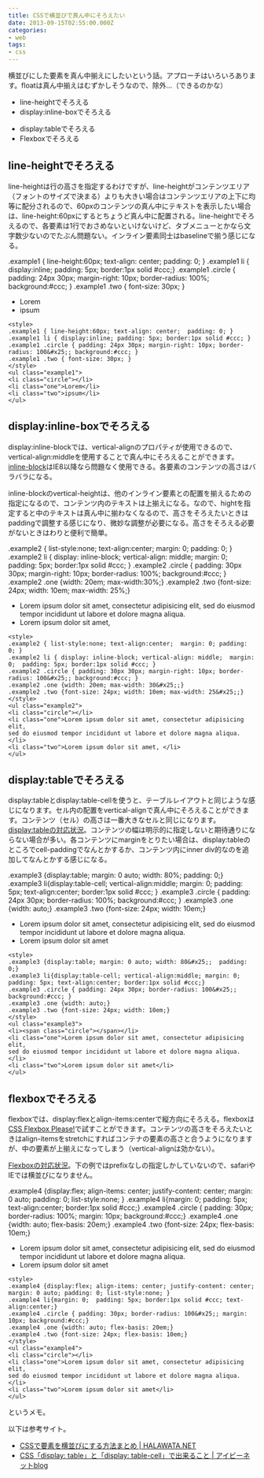 ```yaml
---
title: CSSで横並びで真ん中にそろえたい
date: 2013-09-15T02:55:00.000Z
categories:
- web
tags:
- css
---
```

横並びにした要素を真ん中揃えにしたいという話。アプローチはいろいろあります。floatは真ん中揃えはむずかしそうなので、除外...（できるのかな）

*   line-heightでそろえる
*   display:inline-boxでそろえる

<!-- more -->
*   display:tableでそろえる
*   Flexboxでそろえる

line-heightでそろえる
----------------

line-heightは行の高さを指定するわけですが、line-heightがコンテンツエリア（フォントのサイズで決まる）よりも大きい場合はコンテンツエリアの上下に均等に配分されるので、60pxのコンテンツの真ん中にテキストを表示したい場合は、line-height:60pxにするとちょうど真ん中に配置される。line-heightでそろえるので、各要素は1行でおさめないといけないけど、タブメニューとかなら文字数少ないのでたぶん問題ない。インライン要素同士はbaselineで揃う感じになる。

.example1 { line-height:60px; text-align: center; padding: 0; } .example1 li { display:inline; padding: 5px; border:1px solid #ccc;} .example1 .circle { padding: 24px 30px; margin-right: 10px; border-radius: 100&#x25;; background:#ccc; } .example1 .two { font-size: 30px; }

*   Lorem
*   ipsum

```markup
<style>
.example1 { line-height:60px; text-align: center;  padding: 0; }
.example1 li { display:inline; padding: 5px; border:1px solid #ccc; }
.example1 .circle { padding: 24px 30px; margin-right: 10px; border-radius: 100&#x25;; background:#ccc; }
.example1 .two { font-size: 30px; }
</style>
<ul class="example1">
<li class="circle"></li>
<li class="one">Lorem</li>
<li class="two">ipsum</li>
</ul>
```

display:inline-boxでそろえる
-----------------------

display:inline-blockでは、vertical-alignのプロパティが使用できるので、vertical-align:middleを使用することで真ん中にそろえることができます。[inline-block](http://caniuse.com/inline-block)はIE8以降なら問題なく使用できる。各要素のコンテンツの高さはバラバラになる。

inline-blockのvertical-heightは、他のインライン要素との配置を揃えるための指定になるので、コンテンツ内のテキストは上揃えになる。なので、hightを指定すると中のテキストは真ん中に揃わなくなるので、高さをそろえたいときはpaddingで調整する感じになり、微妙な調整が必要になる。高さをそろえる必要がないときはわりと便利で簡単。

.example2 { list-style:none; text-align:center; margin: 0; padding: 0; } .example2 li { display: inline-block; vertical-align: middle; margin: 0; padding: 5px; border:1px solid #ccc; } .example2 .circle { padding: 30px 30px; margin-right: 10px; border-radius: 100&#x25;; background:#ccc; } .example2 .one {width: 20em; max-width:30&#x25;;} .example2 .two {font-size: 24px; width: 10em; max-width: 25&#x25;;}

*   Lorem ipsum dolor sit amet, consectetur adipisicing elit, sed do eiusmod tempor incididunt ut labore et dolore magna aliqua.
*   Lorem ipsum dolor sit amet,

```markup
<style>
.example2 { list-style:none; text-align:center;  margin: 0; padding: 0; }
.example2 li { display: inline-block; vertical-align: middle;  margin: 0;  padding: 5px; border:1px solid #ccc; }
.example2 .circle { padding: 30px 30px; margin-right: 10px; border-radius: 100&#x25;; background:#ccc; }
.example2 .one {width: 20em; max-width: 30&#x25;;}
.example2 .two {font-size: 24px; width: 10em; max-width: 25&#x25;;}
</style>
<ul class="example2">
<li class="circle"></li>
<li class="one">Lorem ipsum dolor sit amet, consectetur adipisicing elit, 
sed do eiusmod tempor incididunt ut labore et dolore magna aliqua.</li>
<li class="two">Lorem ipsum dolor sit amet, </li>
</ul>
```

display:tableでそろえる
------------------

display:tableとdisplay:table-cellを使うと、テーブルレイアウトと同じような感じになります。セル内の配置をvertical-alignで真ん中にそろえることができます。コンテンツ（セル）の高さは一番大きなセルと同じになります。[display:tableの対応状況](http://caniuse.com/css-table)。コンテンツの幅は明示的に指定しないと期待通りにならない場合が多い。各コンテンツにmarginをとりたい場合は、display:tableのところでcell-paddingでなんとかするか、コンテンツ内にinner div的なのを追加してなんとかする感じになる。

.example3 {display:table; margin: 0 auto; width: 80&#x25;; padding: 0;} .example3 li{display:table-cell; vertical-align:middle; margin: 0; padding: 5px; text-align:center; border:1px solid #ccc; } .example3 .circle { padding: 24px 30px; border-radius: 100&#x25;; background:#ccc; } .example3 .one {width: auto;} .example3 .two {font-size: 24px; width: 10em;}

*   Lorem ipsum dolor sit amet, consectetur adipisicing elit, sed do eiusmod tempor incididunt ut labore et dolore magna aliqua.
*   Lorem ipsum dolor sit amet

```markup
<style>
.example3 {display:table; margin: 0 auto; width: 80&#x25;;  padding: 0;}
.example3 li{display:table-cell; vertical-align:middle; margin: 0;  padding: 5px; text-align:center; border:1px solid #ccc;}
.example3 .circle { padding: 24px 30px; border-radius: 100&#x25;; background:#ccc; }
.example3 .one {width: auto;}
.example3 .two {font-size: 24px; width: 10em;}
</style>
<ul class="example3">
<li><span class="circle"></span></li>
<li class="one">Lorem ipsum dolor sit amet, consectetur adipisicing elit, 
sed do eiusmod tempor incididunt ut labore et dolore magna aliqua.</li>
<li class="two">Lorem ipsum dolor sit amet</li>
</ul>
```

flexboxでそろえる
------------

flexboxでは、display:flexとalign-items:centerで縦方向にそろえる。flexboxは[CSS Flexbox Please!](http://demo.agektmr.com/flexbox/)で試すことができます。コンテンツの高さをそろえたいときはalign-itemsをstretchにすればコンテナの要素の高さと合うようになりますが、中の要素が上揃えになってしまう（vertical-alignは効かない）。

[Flexboxの対応状況](http://caniuse.com/flexbox)。下の例ではprefixなしの指定しかしていないので、safariやIEでは横並びになりません。

.example4 {display:flex; align-items: center; justify-content: center; margin: 0 auto; padding: 0; list-style:none; } .example4 li{margin: 0; padding: 5px; text-align:center; border:1px solid #ccc;} .example4 .circle { padding: 30px; border-radius: 100&#x25;; margin: 10px; background:#ccc;} .example4 .one {width: auto; flex-basis: 20em;} .example4 .two {font-size: 24px; flex-basis: 10em;}

*   Lorem ipsum dolor sit amet, consectetur adipisicing elit, sed do eiusmod tempor incididunt ut labore et dolore magna aliqua.
*   Lorem ipsum dolor sit amet

```markup
<style>
.example4 {display:flex; align-items: center; justify-content: center; margin: 0 auto; padding: 0; list-style:none; }
.example4 li{margin: 0;  padding: 5px; border:1px solid #ccc; text-align:center;}
.example4 .circle { padding: 30px; border-radius: 100&#x25;; margin: 10px; background:#ccc;}
.example4 .one {width: auto; flex-basis: 20em;}
.example4 .two {font-size: 24px; flex-basis: 10em;}
</style>
<ul class="example4">
<li class="circle"></li>
<li class="one">Lorem ipsum dolor sit amet, consectetur adipisicing elit, 
sed do eiusmod tempor incididunt ut labore et dolore magna aliqua.</li>
<li class="two">Lorem ipsum dolor sit amet</li>
</ul>
```

というメモ。

以下は参考サイト。

*   [CSSで要素を横並びにする方法まとめ | HALAWATA.NET](http://www.halawata.net/2011/10/css-float-display-box/)
*   [CSS「display: table」と「display: table-cell」で出来ること | アイビーネットblog](http://ib-ennoshita.jp/2008/04/24-ogawa.html)
